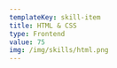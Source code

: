 ```yaml
---
templateKey: skill-item
title: HTML & CSS
type: Frontend
value: 75
img: /img/skills/html.png
---
```


